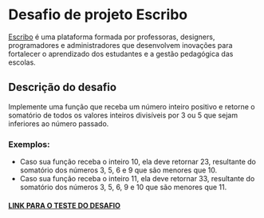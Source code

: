 # Desafio de projeto Escribo

[Escribo](https://escribo.com/) é uma plataforma formada por professoras, designers, programadores e administradores que desenvolvem inovações para fortalecer o aprendizado dos estudantes e a gestão pedagógica das escolas.

## Descrição do desafio
Implemente uma função que receba um número inteiro positivo e retorne o somatório de todos os valores inteiros divisíveis por 3 ou 5 que sejam inferiores ao número passado.

### Exemplos:

 - Caso sua função receba o inteiro 10, ela deve retornar 23, resultante do somatório dos números 3, 5, 6 e 9 que são menores que 10.
 - Caso sua função receba o inteiro 11, ela deve retornar 33, resultante do somatório dos números 3, 5, 6, 9 e 10 que são menores que 11.

#### [LINK PARA O TESTE DO DESAFIO](https://danielchavesfa.github.io/desafio-escribo/)